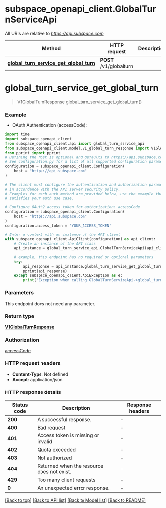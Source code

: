 # subspace_openapi_client.GlobalTurnServiceApi

All URIs are relative to *https://api.subspace.com*

Method | HTTP request | Description
------------- | ------------- | -------------
[**global_turn_service_get_global_turn**](GlobalTurnServiceApi.md#global_turn_service_get_global_turn) | **POST** /v1/globalturn | 


# **global_turn_service_get_global_turn**
> V1GlobalTurnResponse global_turn_service_get_global_turn()



### Example

* OAuth Authentication (accessCode):
```python
import time
import subspace_openapi_client
from subspace_openapi_client.api import global_turn_service_api
from subspace_openapi_client.model.v1_global_turn_response import V1GlobalTurnResponse
from pprint import pprint
# Defining the host is optional and defaults to https://api.subspace.com
# See configuration.py for a list of all supported configuration parameters.
configuration = subspace_openapi_client.Configuration(
    host = "https://api.subspace.com"
)

# The client must configure the authentication and authorization parameters
# in accordance with the API server security policy.
# Examples for each auth method are provided below, use the example that
# satisfies your auth use case.

# Configure OAuth2 access token for authorization: accessCode
configuration = subspace_openapi_client.Configuration(
    host = "https://api.subspace.com"
)
configuration.access_token = 'YOUR_ACCESS_TOKEN'

# Enter a context with an instance of the API client
with subspace_openapi_client.ApiClient(configuration) as api_client:
    # Create an instance of the API class
    api_instance = global_turn_service_api.GlobalTurnServiceApi(api_client)

    # example, this endpoint has no required or optional parameters
    try:
        api_response = api_instance.global_turn_service_get_global_turn()
        pprint(api_response)
    except subspace_openapi_client.ApiException as e:
        print("Exception when calling GlobalTurnServiceApi->global_turn_service_get_global_turn: %s\n" % e)
```


### Parameters
This endpoint does not need any parameter.

### Return type

[**V1GlobalTurnResponse**](V1GlobalTurnResponse.md)

### Authorization

[accessCode](../README.md#accessCode)

### HTTP request headers

 - **Content-Type**: Not defined
 - **Accept**: application/json


### HTTP response details
| Status code | Description | Response headers |
|-------------|-------------|------------------|
**200** | A successful response. |  -  |
**400** | Bad request |  -  |
**401** | Access token is missing or invalid |  -  |
**402** | Quota exceeded |  -  |
**403** | Not authorized |  -  |
**404** | Returned when the resource does not exist. |  -  |
**429** | Too many client requests |  -  |
**0** | An unexpected error response. |  -  |

[[Back to top]](#) [[Back to API list]](../README.md#documentation-for-api-endpoints) [[Back to Model list]](../README.md#documentation-for-models) [[Back to README]](../README.md)

